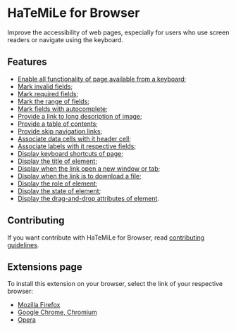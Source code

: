 # HaTeMiLe for Browser

Improve the accessibility of web pages, especially for users who use screen readers or navigate using the keyboard.

## Features

* [Enable all functionality of page available from a keyboard](https://github.com/hatemile/HaTeMiLe-for-JavaScript/wiki/Enable-all-functionality-of-page-available-from-a-keyboard);
* [Mark invalid fields](https://github.com/hatemile/HaTeMiLe-for-JavaScript/wiki/Improve-the-acessibility-of-forms#mark-invalid-fields);
* [Mark required fields](https://github.com/hatemile/HaTeMiLe-for-JavaScript/wiki/Improve-the-acessibility-of-forms#mark-required-field);
* [Mark the range of fields](https://github.com/hatemile/HaTeMiLe-for-JavaScript/wiki/Improve-the-acessibility-of-forms#mark-the-range-of-fields);
* [Mark fields with autocomplete](https://github.com/hatemile/HaTeMiLe-for-JavaScript/wiki/Improve-the-acessibility-of-forms#mark-autocomplete-fields);
* [Provide a link to long description of image](https://github.com/hatemile/HaTeMiLe-for-JavaScript/wiki/Provide-accessibility-resources-to-navigate#provide-a-polyfill-to-longdesc-attribute);
* [Provide a table of contents](https://github.com/hatemile/HaTeMiLe-for-JavaScript/wiki/Provide-accessibility-resources-to-navigate#provide-a-table-of-contents);
* [Provide skip navigation links](https://github.com/hatemile/HaTeMiLe-for-JavaScript/wiki/Provide-accessibility-resources-to-navigate#provide-skip-navigation-links);
* [Associate data cells with it header cell](https://github.com/hatemile/HaTeMiLe-for-JavaScript/wiki/Associate-HTML-elements#associate-data-cells-with-it-header-cell);
* [Associate labels with it respective fields](https://github.com/hatemile/HaTeMiLe-for-JavaScript/wiki/Associate-HTML-elements#associate-labels-with-it-respective-fields);
* [Display keyboard shortcuts of page](https://github.com/hatemile/HaTeMiLe-for-JavaScript/wiki/Display-inacessible-informations-of-page#display-keyboard-shortcuts-of-page);
* [Display the title of element](https://github.com/hatemile/HaTeMiLe-for-JavaScript/wiki/Display-inacessible-informations-of-page#display-the-title-attribute-of-element);
* [Display when the link open a new window or tab](https://github.com/hatemile/HaTeMiLe-for-JavaScript/wiki/Display-inacessible-informations-of-page#display-when-the-link-open-a-new-window-or-tab);
* [Display when the link is to download a file](https://github.com/hatemile/HaTeMiLe-for-JavaScript/wiki/Display-inacessible-informations-of-page#display-when-the-link-is-to-download-a-file);
* [Display the role of element](https://github.com/hatemile/HaTeMiLe-for-JavaScript/wiki/Display-inacessible-informations-of-page#display-the-role-of-element);
* [Display the state of element](https://github.com/hatemile/HaTeMiLe-for-JavaScript/wiki/Display-inacessible-informations-of-page#display-the-state-of-element);
* [Display the drag-and-drop attributes of element](https://github.com/hatemile/HaTeMiLe-for-JavaScript/wiki/Display-inacessible-informations-of-page#display-the-drag-and-drop-attributes-of-element).

## Contributing

If you want contribute with HaTeMiLe for Browser, read [contributing guidelines](CONTRIBUTING.md).

## Extensions page

To install this extension on your browser, select the link of your respective browser:

* [Mozilla Firefox](https://addons.mozilla.org/en/firefox/addon/hatemile-for-browser/)
* [Google Chrome, Chromium](https://chrome.google.com/webstore/detail/hatemile-for-browser/cgmocdadonifbjlfaeedjdlhghkpfcok)
* [Opera](https://addons.opera.com/en/extensions/details/hatemile-for-browser/)
